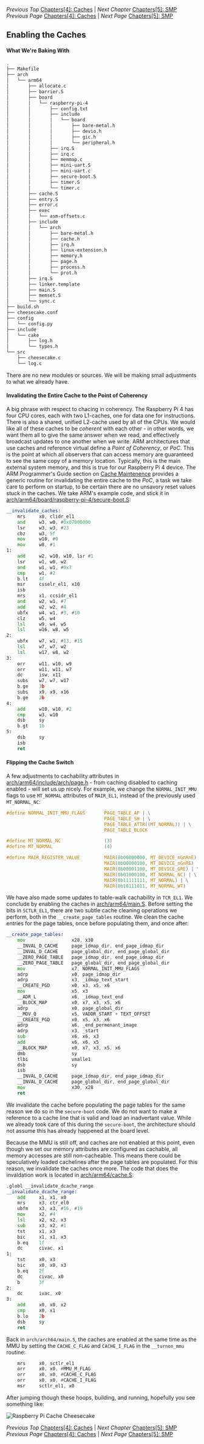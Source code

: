 *Previous Top* [Chapters[4]: Caches](chapter4.md) | *Next Chapter* [Chapters[5]: SMP](../chapter5/chapter5.md)
*Previous Page* [Chapters[4]: Caches](chapter4.md) | *Next Page* [Chapters[5]: SMP](../chapter5/chapter5.md)

## Enabling the Caches

#### What We're Baking With

```bash
.                                                                                                                                                                                    [6/5380]
├── Makefile
├── arch
│   └── arm64
│       ├── allocate.c
│       ├── barrier.S
│       ├── board
│       │   └── raspberry-pi-4
│       │       ├── config.txt
│       │       ├── include
│       │       │   └── board
│       │       │       ├── bare-metal.h
│       │       │       ├── devio.h
│       │       │       ├── gic.h
│       │       │       └── peripheral.h
│       │       ├── irq.S
│       │       ├── irq.c
│       │       ├── memmap.c
│       │       ├── mini-uart.S
│       │       ├── mini-uart.c
│       │       ├── secure-boot.S
│       │       ├── timer.S
│       │       └── timer.c
│       ├── cache.S
│       ├── entry.S
│       ├── error.c
│       ├── exec
│       │   └── asm-offsets.c
│       ├── include
│       │   └── arch
│       │       ├── bare-metal.h
│       │       ├── cache.h
│       │       ├── irq.h
│       │       ├── linux-extension.h
│       │       ├── memory.h
│       │       ├── page.h
│       │       ├── process.h
│       │       └── prot.h
│       ├── irq.S
│       ├── linker.template
│       ├── main.S
│       ├── memset.S
│       └── sync.c
├── build.sh
├── cheesecake.conf
├── config
│   └── config.py
├── include
│   └── cake
│       ├── log.h
│       └── types.h
└── src
    ├── cheesecake.c
    └── log.c
```

There are no new modules or sources. We will be making small adjustments to what we already have.

#### Invalidating the Entire Cache to the Point of Coherency

A big phrase with respect to chacing in coherency. The Raspberry Pi 4 has four CPU cores, each with two L1-caches, one for data one for instructions. There is also a shared, unified L2-cache used by all of the CPUs. We would like all of these caches to be _coherent_ with each other - in other words, we want them all to give the same answer when we read, and effectively broadcast updates to one another when we write. ARM architectures that use caches and reference virtual define a _Point of Coherency_, or _PoC_. This is the point at which all observers that can access memory are guaranteed to see the same copy of a memory location. Typically, this is the main external system memory, and this is true for our Raspberry Pi 4 device. The ARM Programmer's Guide section on [Cache Maintenence](https://developer.arm.com/documentation/den0024/a/Caches/Cache-maintenance) provides a generic routine for invalidating the entire cache to the _PoC_, a task we take care to perform on startup, to be certain there are no unsavory reset values stuck in the caches. We take ARM's example code, and stick it in [arch/arm64/board/raspberry-pi-4/secure-boot.S](code0/arch/arm64/board/raspberry-pi-4/secure-boot.S):

```asm
__invalidate_caches:
    mrs     x0, clidr_el1
    and     w3, w0, #0x07000000
    lsr     w3, w3, #23
    cbz     w3, 5f
    mov     w10, #0
    mov     w8, #1
1:
    add     w2, w10, w10, lsr #1
    lsr     w1, w0, w2
    and     w1, w1, #0x7
    cmp     w1, #2
    b.lt    4f
    msr     csselr_el1, x10
    isb
    mrs     x1, ccsidr_el1
    and     w2, w1, #7
    add     w2, w2, #4
    ubfx    w4, w1, #3, #10
    clz     w5, w4
    lsl     w9, w4, w5
    lsl     w16, w8, w5
2:
    ubfx    w7, w1, #13, #15
    lsl     w7, w7, w2
    lsl     w17, w8, w2
3:
    orr     w11, w10, w9
    orr     w11, w11, w7
    dc      isw, x11
    subs    w7, w7, w17
    b.ge    3b
    subs    x9, x9, x16
    b.ge    2b
4:
    add     w10, w10, #2
    cmp     w3, w10
    dsb     sy
    b.gt    1b
5:
    dsb     sy
    isb
    ret
```

#### Flipping the Cache Switch

A few adjustments to cachability attributes in [arch/arm64/include/arch/page.h](code0/arch/arm64/include/arch/page.h) - from caching disabled to caching enabled - will set us up nicely. For example, we change the `NORMAL_INIT_MMU` flags to use `MT_NORMAL` attributes of `MAIR_EL1`, instead of the previously used `MT_NORMAL_NC`:

```C
#define NORMAL_INIT_MMU_FLAGS       PAGE_TABLE_AF | \
                                    PAGE_TABLE_SH | \
                                    PAGE_TABLE_ATTR((MT_NORMAL)) | \
                                    PAGE_TABLE_BLOCK

#define MT_NORMAL_NC                (3)
#define MT_NORMAL                   (4)

#define MAIR_REGISTER_VALUE         MAIR(0b00000000, MT_DEVICE_nGnRnE) | \
                                    MAIR(0b00000100, MT_DEVICE_nGnRE) | \
                                    MAIR(0b00001100, MT_DEVICE_GRE) | \
                                    MAIR(0b01000100, MT_NORMAL_NC) | \
                                    MAIR(0b11111111, MT_NORMAL) | \
                                    MAIR(0b10111011, MT_NORMAL_WT)
```

We have also made some updates to table-walk cachability in `TCR_EL1`. We conclude by enabling the caches in [arch/arm64/main.S](code0/arch/arm64/main.S). Before setting the bits in `SCTLR_EL1`, there are two subtle cache cleaning operations we perform, both in the `__create_page_tables` routine. We clean the cache entries for the page tables, once before populating them, and once after:

```asm
__create_page_tables:
    mov                 x28, x30
    __INVAL_D_CACHE     page_idmap_dir, end_page_idmap_dir
    __INVAL_D_CACHE     page_global_dir, end_page_global_dir
    __ZERO_PAGE_TABLE   page_idmap_dir, end_page_idmap_dir
    __ZERO_PAGE_TABLE   page_global_dir, end_page_global_dir
    mov                 x7, NORMAL_INIT_MMU_FLAGS
    adrp                x0, page_idmap_dir
    adrp                x3, _idmap_text_start
    __CREATE_PGD        x0, x3, x5, x6
    mov                 x5, x3
    __ADR_L             x6, _idmap_text_end
    __BLOCK_MAP         x0, x7, x3, x5, x6
    adrp                x0, page_global_dir
    __MOV_Q             x5, VADDR_START + TEXT_OFFSET
    __CREATE_PGD        x0, x5, x3, x6
    adrp                x6, _end_permenant_image
    adrp                x3, _start
    sub                 x6, x6, x3
    add                 x6, x6, x5
    __BLOCK_MAP         x0, x7, x3, x5, x6
    dmb                 sy
    tlbi                vmalle1
    dsb                 sy
    isb
    __INVAL_D_CACHE     page_idmap_dir, end_page_idmap_dir
    __INVAL_D_CACHE     page_global_dir, end_page_global_dir
    mov                 x30, x28
    ret
```

We invalidate the cache before populating the page tables for the same reason we do so in the `secure-boot` code. We do not want to make a reference to a cache line that is valid and load an inadvertant value. While we already took care of this during the `secure-boot`, the architecture should not assume this has already happened at the board level.

Because the MMU is still off, and caches are not enabled at this point, even though we set our memory attributes are configured as cachable, all memory accesses are still non-cacheable. This means there could be speculatively loaded cachelines after the page tables are populated. For this reason, we invalidate the caches once more. The code that does the invaldation work is located in [arch/arm64/cache.S](code0/arch/arm64/cache.S):

```asm
.globl __invalidate_dcache_range
__invalidate_dcache_range:
    add     x1, x1, x0
    mrs     x3, ctr_el0
    ubfm    x3, x3, #16, #19
    mov     x2, #4
    lsl     x2, x2, x3
    sub     x3, x2, #1
    tst     x1, x3
    bic     x1, x1, x3
    b.eq    1f
    dc      civac, x1
1:  
    tst     x0, x3
    bic     x0, x0, x3
    b.eq    2f
    dc      civac, x0
    b       3f
2:  
    dc      ivac, x0
3:  
    add     x0, x0, x2
    cmp     x0, x1
    b.lo    2b
    dsb     sy
    ret
```

Back in `arch/arch64/main.S`, the caches are enabled at the same time as the MMU by setting the `CACHE_C_FLAG` and `CACHE_I_FLAG` in the `__turnon_mmu` routine:

```asm
    mrs     x0, sctlr_el1
    orr     x0, x0, #MMU_M_FLAG
    orr     x0, x0, #CACHE_C_FLAG
    orr     x0, x0, #CACHE_I_FLAG
    msr     sctlr_el1, x0
```

After jumping though these hoops, building, and running, hopefully you see something like:

![Raspberry Pi Cache Cheesecake](images/0401_rpi4_caches.png)

*Previous Top* [Chapters[4]: Caches](chapter4.md) | *Next Chapter* [Chapters[5]: SMP](../chapter5/chapter5.md)
*Previous Page* [Chapters[4]: Caches](chapter4.md) | *Next Page* [Chapters[5]: SMP](../chapter5/chapter5.md)
